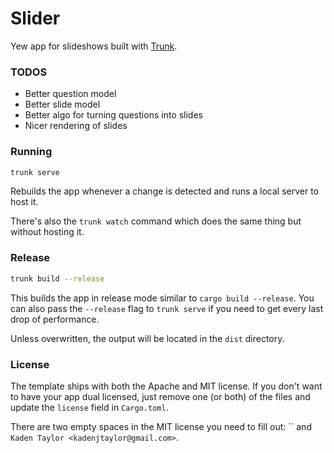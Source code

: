 # Slider

Yew app for slideshows built with [Trunk].

### TODOS
- Better question model
- Better slide model
- Better algo for turning questions into slides
- Nicer rendering of slides

### Running

```bash
trunk serve
```

Rebuilds the app whenever a change is detected and runs a local server to host it.

There's also the `trunk watch` command which does the same thing but without hosting it.

### Release

```bash
trunk build --release
```

This builds the app in release mode similar to `cargo build --release`.
You can also pass the `--release` flag to `trunk serve` if you need to get every last drop of performance.

Unless overwritten, the output will be located in the `dist` directory.


### License

The template ships with both the Apache and MIT license.
If you don't want to have your app dual licensed, just remove one (or both) of the files and update the `license` field in `Cargo.toml`.

There are two empty spaces in the MIT license you need to fill out: `` and `Kaden Taylor <kadenjtaylor@gmail.com>`.

[trunk]: https://github.com/thedodd/trunk
